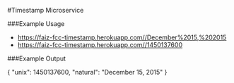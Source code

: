 #Timestamp Microservice

###Example Usage

- https://faiz-fcc-timestamp.herokuapp.com//December%2015,%202015
- https://faiz-fcc-timestamp.herokuapp.com//1450137600

###Example Output

{ "unix": 1450137600, "natural": "December 15, 2015" }
